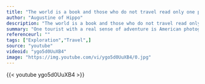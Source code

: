 ```yaml
---
title: "The world is a book and those who do not travel read only one page."
author: "Augustine of Hippo"
description: "The world is a book and those who do not travel read only one page. - Augustine of Hippo quotes from GetInspired365.com"
summary: "One tourist with a real sense of adventure is American photographer Kien Lam. In the last three years he's been to 15 countries and taken more than 6,000 photos. He's now pieced each one together in a timelapse video which whisks viewers around the world in just four minutes."
referenceurl: ""
tags: ["Exploration","Travel",]
source: "youtube"
videoid: "ygo5d0UuXB4"
image: "https://img.youtube.com/vi/ygo5d0UuXB4/0.jpg"
---
```


{{< youtube ygo5d0UuXB4 >}}
